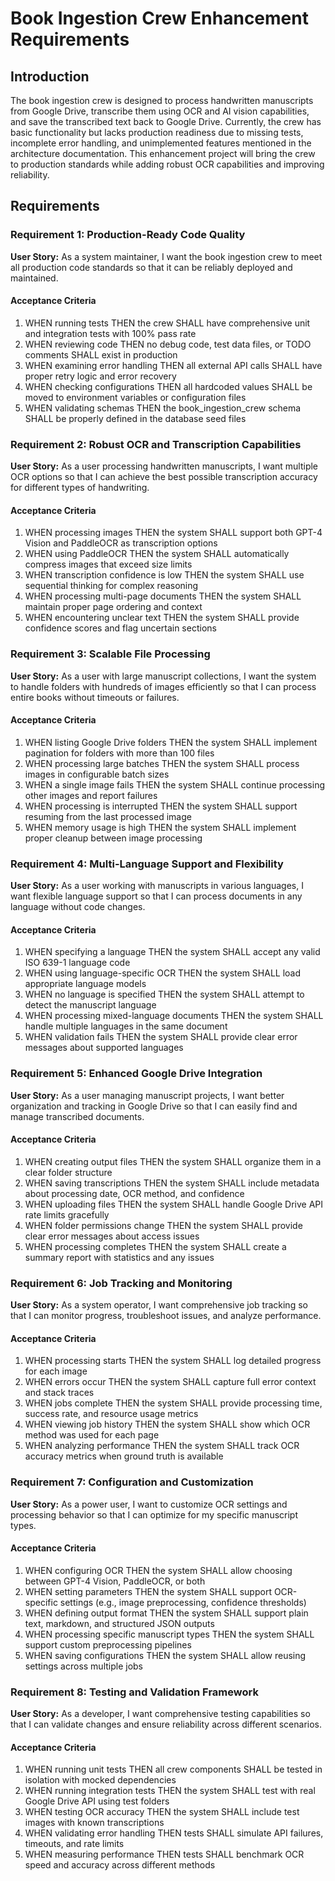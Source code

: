 # Book Ingestion Crew Enhancement Requirements

## Introduction

The book ingestion crew is designed to process handwritten manuscripts from Google Drive, transcribe them using OCR and AI vision capabilities, and save the transcribed text back to Google Drive. Currently, the crew has basic functionality but lacks production readiness due to missing tests, incomplete error handling, and unimplemented features mentioned in the architecture documentation. This enhancement project will bring the crew to production standards while adding robust OCR capabilities and improving reliability.

## Requirements

### Requirement 1: Production-Ready Code Quality

**User Story:** As a system maintainer, I want the book ingestion crew to meet all production code standards so that it can be reliably deployed and maintained.

#### Acceptance Criteria

1. WHEN running tests THEN the crew SHALL have comprehensive unit and integration tests with 100% pass rate
2. WHEN reviewing code THEN no debug code, test data files, or TODO comments SHALL exist in production
3. WHEN examining error handling THEN all external API calls SHALL have proper retry logic and error recovery
4. WHEN checking configurations THEN all hardcoded values SHALL be moved to environment variables or configuration files
5. WHEN validating schemas THEN the book_ingestion_crew schema SHALL be properly defined in the database seed files

### Requirement 2: Robust OCR and Transcription Capabilities

**User Story:** As a user processing handwritten manuscripts, I want multiple OCR options so that I can achieve the best possible transcription accuracy for different types of handwriting.

#### Acceptance Criteria

1. WHEN processing images THEN the system SHALL support both GPT-4 Vision and PaddleOCR as transcription options
2. WHEN using PaddleOCR THEN the system SHALL automatically compress images that exceed size limits
3. WHEN transcription confidence is low THEN the system SHALL use sequential thinking for complex reasoning
4. WHEN processing multi-page documents THEN the system SHALL maintain proper page ordering and context
5. WHEN encountering unclear text THEN the system SHALL provide confidence scores and flag uncertain sections

### Requirement 3: Scalable File Processing

**User Story:** As a user with large manuscript collections, I want the system to handle folders with hundreds of images efficiently so that I can process entire books without timeouts or failures.

#### Acceptance Criteria

1. WHEN listing Google Drive folders THEN the system SHALL implement pagination for folders with more than 100 files
2. WHEN processing large batches THEN the system SHALL process images in configurable batch sizes
3. WHEN a single image fails THEN the system SHALL continue processing other images and report failures
4. WHEN processing is interrupted THEN the system SHALL support resuming from the last processed image
5. WHEN memory usage is high THEN the system SHALL implement proper cleanup between image processing

### Requirement 4: Multi-Language Support and Flexibility

**User Story:** As a user working with manuscripts in various languages, I want flexible language support so that I can process documents in any language without code changes.

#### Acceptance Criteria

1. WHEN specifying a language THEN the system SHALL accept any valid ISO 639-1 language code
2. WHEN using language-specific OCR THEN the system SHALL load appropriate language models
3. WHEN no language is specified THEN the system SHALL attempt to detect the manuscript language
4. WHEN processing mixed-language documents THEN the system SHALL handle multiple languages in the same document
5. WHEN validation fails THEN the system SHALL provide clear error messages about supported languages

### Requirement 5: Enhanced Google Drive Integration

**User Story:** As a user managing manuscript projects, I want better organization and tracking in Google Drive so that I can easily find and manage transcribed documents.

#### Acceptance Criteria

1. WHEN creating output files THEN the system SHALL organize them in a clear folder structure
2. WHEN saving transcriptions THEN the system SHALL include metadata about processing date, OCR method, and confidence
3. WHEN uploading files THEN the system SHALL handle Google Drive API rate limits gracefully
4. WHEN folder permissions change THEN the system SHALL provide clear error messages about access issues
5. WHEN processing completes THEN the system SHALL create a summary report with statistics and any issues

### Requirement 6: Job Tracking and Monitoring

**User Story:** As a system operator, I want comprehensive job tracking so that I can monitor progress, troubleshoot issues, and analyze performance.

#### Acceptance Criteria

1. WHEN processing starts THEN the system SHALL log detailed progress for each image
2. WHEN errors occur THEN the system SHALL capture full error context and stack traces
3. WHEN jobs complete THEN the system SHALL provide processing time, success rate, and resource usage metrics
4. WHEN viewing job history THEN the system SHALL show which OCR method was used for each page
5. WHEN analyzing performance THEN the system SHALL track OCR accuracy metrics when ground truth is available

### Requirement 7: Configuration and Customization

**User Story:** As a power user, I want to customize OCR settings and processing behavior so that I can optimize for my specific manuscript types.

#### Acceptance Criteria

1. WHEN configuring OCR THEN the system SHALL allow choosing between GPT-4 Vision, PaddleOCR, or both
2. WHEN setting parameters THEN the system SHALL support OCR-specific settings (e.g., image preprocessing, confidence thresholds)
3. WHEN defining output format THEN the system SHALL support plain text, markdown, and structured JSON outputs
4. WHEN processing specific manuscript types THEN the system SHALL support custom preprocessing pipelines
5. WHEN saving configurations THEN the system SHALL allow reusing settings across multiple jobs

### Requirement 8: Testing and Validation Framework

**User Story:** As a developer, I want comprehensive testing capabilities so that I can validate changes and ensure reliability across different scenarios.

#### Acceptance Criteria

1. WHEN running unit tests THEN all crew components SHALL be tested in isolation with mocked dependencies
2. WHEN running integration tests THEN the system SHALL test with real Google Drive API using test folders
3. WHEN testing OCR accuracy THEN the system SHALL include test images with known transcriptions
4. WHEN validating error handling THEN tests SHALL simulate API failures, timeouts, and rate limits
5. WHEN measuring performance THEN tests SHALL benchmark OCR speed and accuracy across different methods